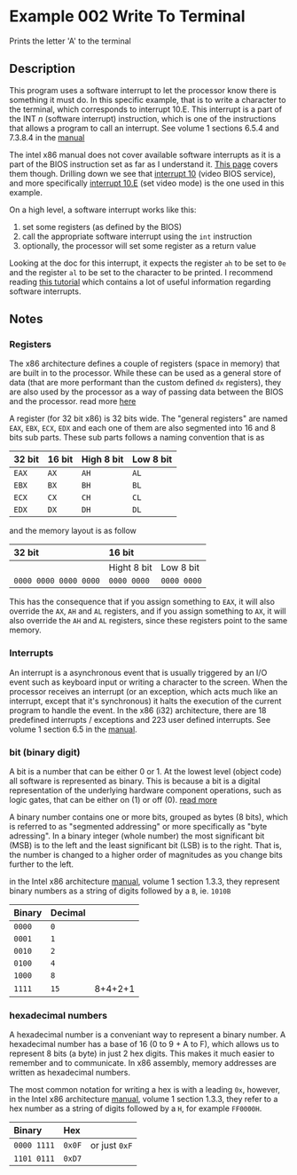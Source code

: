 # Example 002 Write To Terminal

Prints the letter 'A' to the terminal

## Description

This program uses a software interrupt to let the processor know there is something it must do. In this specific example, that is to write a character to the terminal, which corresponds to interrupt 10.E. This interrupt is a part of the INT _n_ (software interrupt) instruction, which is one of the instructions that allows a program to call an interrupt. See volume 1 sections 6.5.4 and 7.3.8.4 in the [manual](https://software.intel.com/content/www/us/en/develop/articles/intel-sdm.html)

The intel x86 manual does not cover available software interrupts as it is a part of the BIOS instruction set as far as I understand it. [This page](https://stanislavs.org/helppc/int_table.html) covers them though. Drilling down we see that [interrupt 10](https://stanislavs.org/helppc/int_10.html) (video BIOS service), and more specifically [interrupt 10.E](https://stanislavs.org/helppc/int_10-e.html) (set video mode) is the one used in this example.

On a high level, a software interrupt works like this:

1. set some registers (as defined by the BIOS)
1. call the appropriate software interrupt using the `int` instruction
1. optionally, the processor will set some register as a return value

Looking at the doc for this interrupt, it expects the register `ah` to be set to `0e` and the register `al` to be set to the character to be printed. I recommend reading [this tutorial](https://riptutorial.com/x86/example/23463/bios-calls) which contains a lot of useful information regarding software interrupts.

## Notes

### Registers

The x86 architecture defines a couple of registers (space in memory) that are built in to the processor. While these can be used as a general store of data (that are more performant than the custom defined `dx` registers), they are also used by the processor as a way of passing data between the BIOS and the processor. read more [here](https://www.eecg.utoronto.ca/~amza/www.mindsec.com/files/x86regs.html)

A register (for 32 bit x86) is 32 bits wide. The "general registers" are named `EAX`, `EBX`, `ECX`, `EDX` and each one of them are also segmented into 16 and 8 bits sub parts. These sub parts follows a naming convention that is as

| 32 bit | 16 bit | High 8 bit | Low 8 bit |
| :---   | :---   | :---       | :---      |
| `EAX`  | `AX`   | `AH`       | `AL`      |
| `EBX`  | `BX`   | `BH`       | `BL`      |
| `ECX`  | `CX`   | `CH`       | `CL`      |
| `EDX`  | `DX`   | `DH`       | `DL`      |

and the memory layout is as follow

| 32 bit                | 16 bit      |             |
| :--                   | :--         | :--         |
|                       | Hight 8 bit | Low 8 bit   |
| `0000 0000 0000 0000` | `0000 0000` | `0000 0000` |

This has the consequence that if you assign something to `EAX`, it will also override the `AX`, `AH` and `AL` registers, and if you assign something to `AX`, it will also override the `AH` and `AL` registers, since these registers point to the same memory.

### Interrupts

An interrupt is a asynchronous event that is usually triggered by an I/O event such as keyboard input or writing a character to the screen. When the processor receives an interrupt (or an exception, which acts much like an interrupt, except that it's synchronous) it halts the execution of the current program to handle the event. In the x86 (i32) architecture, there are 18 predefined interrupts / exceptions and 223 user defined interrupts. See volume 1 section 6.5 in the [manual](https://software.intel.com/content/www/us/en/develop/articles/intel-sdm.html).

### bit (binary digit)

A bit is a number that can be either 0 or 1. At the lowest level (object code) all software is represented as binary. This is because a bit is a digital representation of the underlying hardware component operations, such as logic gates, that can be either on (1) or off (0). [read more](https://ipfs.io/ipfs/QmXoypizjW3WknFiJnKLwHCnL72vedxjQkDDP1mXWo6uco/wiki/Binary_numeral_system.html)

A binary number contains one or more bits, grouped as bytes (8 bits), which is referred to as "segmented addressing" or more specifically as "byte adressing". In a binary integer (whole number) the most significant bit (MSB) is to the left and the least significant bit (LSB) is to the right. That is, the number is changed to a higher order of magnitudes as you change bits further to the left.

in the Intel x86 architecture [manual](https://software.intel.com/content/www/us/en/develop/articles/intel-sdm.html), volume 1 section 1.3.3, they represent binary numbers as a string of digits followed by a `B`, ie. `1010B`

| Binary | Decimal |         |
| :---   | :---    | :---    |
| `0000` | `0`     |         |
| `0001` | `1`     |         |
| `0010` | `2`     |         |
| `0100` | `4`     |         |
| `1000` | `8`     |         |
| `1111` | `15`    | 8+4+2+1 |


### hexadecimal numbers

A hexadecimal number is a conveniant way to represent a binary number. A hexadecimal number has a base of 16 (0 to 9 + A to F), which allows us to represent 8 bits (a byte) in just 2 hex digits. This makes it much easier to remember and to communicate. In x86 assembly, memory addresses are written as hexadecimal numbers.

The most common notation for writing a hex is with a leading `0x`, however, in the Intel x86 architecture [manual](https://software.intel.com/content/www/us/en/develop/articles/intel-sdm.html), volume 1 section 1.3.3, they refer to a hex number as a string of digits followed by a `H`, for example `FF0000H`.

| Binary      | Hex    |               |
| :---        | :---   | :---          |
| `0000 1111` | `0x0F` | or just `0xF` |
| `1101 0111` | `0xD7` |               |
